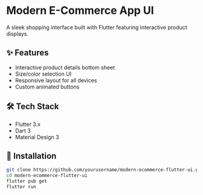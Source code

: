 # Modern E-Commerce App UI  

A sleek shopping interface built with Flutter featuring interactive product displays.  



## ✨ Features  
- Interactive product details bottom sheet  
- Size/color selection UI  
- Responsive layout for all devices  
- Custom animated buttons  

## 🛠 Tech Stack  
- Flutter 3.x  
- Dart 3  
- Material Design 3  

## 🚀 Installation  
```bash
git clone https://github.com/yourusername/modern-ecommerce-flutter-ui.git
cd modern-ecommerce-flutter-ui
flutter pub get
flutter run
